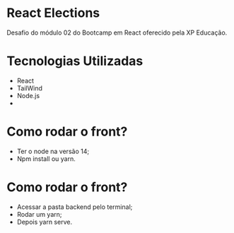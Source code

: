 # React Elections
Desafio do módulo 02 do Bootcamp em React oferecido pela XP Educação.

# Tecnologias Utilizadas

- React
- TailWind
- Node.js
- 
# Como rodar o front? 

- Ter o node na versão 14;
- Npm install ou yarn.

# Como rodar o front? 

- Acessar a pasta backend pelo terminal;
- Rodar um yarn;
- Depois yarn serve.
